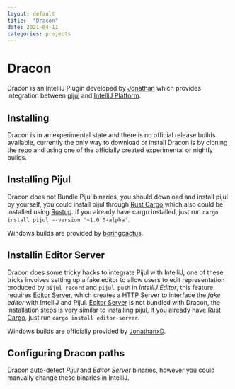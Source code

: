 ```yaml
---
layout: default
title:  "Dracon"
date: 2021-04-11
categories: projects
---
```

# Dracon

Dracon is an IntelliJ Plugin developed by [Jonathan](https://github.com/JonathanxD) which provides integration between [pijul](https://pijul.org) and [IntelliJ Platform](https://www.jetbrains.com/pt-br/idea/).

## Installing

Dracon is in an experimental state and there is no official release builds available, currently the only way to download or install Dracon is by cloning the [repo](https://nest.pijul.com/Jonathan/Dracon) and using one of the officially created experimental or nightly builds.

## Installing Pijul

Dracon does not Bundle Pijul binaries, you should download and install pijul by yourself, you could install pijul through [Rust Cargo](https://github.com/rust-lang/cargo) which also could be installed using [Rustup](https://rustup.rs). If you already have cargo installed, just run `cargo install pijul --version '~1.0.0-alpha'`.

Windows builds are provided by [boringcactus](https://github.com/boringcactus/pijul-windows-builds/releases).

## Installin Editor Server

Dracon does some tricky hacks to integrate Pijul with IntelliJ, one of these tricks involves setting up a fake editor to allow users to edit representation produced by `pijul record` and `pijul push` in *IntelliJ Editor*, this feature requires [Editor Server](https://crates.io/crates/editor-server), which creates a HTTP Server to interface the *fake editor* with IntelliJ and Pijul. [Editor Server](https://crates.io/crates/editor-server) is not bundled with Dracon, the installation steps is very similar to installing pijul, if you already have [Rust Cargo](https://github.com/rust-lang/cargo), just run `cargo install editor-server`.

Windows builds are officially provided by [JonathanxD](https://github.com/JonathanxD/editor-server/releases/latest).

## Configuring Dracon paths

Dracon auto-detect *Pijul* and *Editor Server* binaries, however you could manually change these binaries in IntelliJ.
